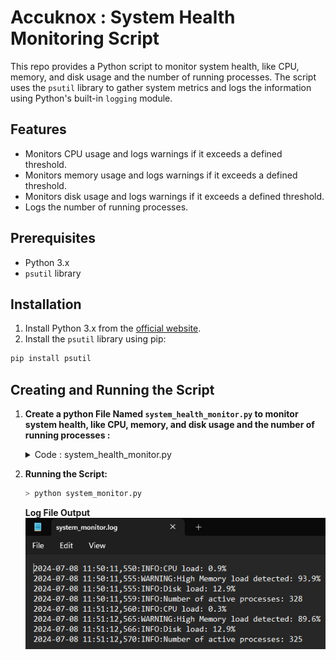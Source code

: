 # Accuknox : System Health Monitoring Script

This repo provides a Python script to monitor system health, like CPU, memory, and disk usage and the number of running processes. The script uses the `psutil` library to gather system metrics and logs the information using Python's built-in `logging` module.

## Features

- Monitors CPU usage and logs warnings if it exceeds a defined threshold.
- Monitors memory usage and logs warnings if it exceeds a defined threshold.
- Monitors disk usage and logs warnings if it exceeds a defined threshold.
- Logs the number of running processes.

## Prerequisites

- Python 3.x
- `psutil` library

## Installation

1. Install Python 3.x from the [official website](https://www.python.org/).
2. Install the `psutil` library using pip:

```bash
pip install psutil
```

## Creating and Running the Script

1. **Create a python File Named `system_health_monitor.py` to monitor system health, like CPU, memory, and disk usage and the number of running processes :**

    <details>
    <summary>Code : system_health_monitor.py</summary>
  
    ```py
    import psutil
    import time
    import logging

    # Configure logging
    logging.basicConfig(filename='system_monitor.log', level=logging.INFO,
                        format='%(asctime)s:%(levelname)s:%(message)s')

    # Define thresholds
    CPU_USAGE_THRESHOLD = 80  # in percentage
    MEMORY_USAGE_THRESHOLD = 80  # in percentage
    DISK_USAGE_THRESHOLD = 80  # in percentage

    def monitor_cpu():
        cpu_load = psutil.cpu_percent(interval=1)
        if cpu_load > CPU_USAGE_THRESHOLD:
            logging.warning(f"High CPU load detected: {cpu_load}%")
        else:
            logging.info(f"CPU load: {cpu_load}%")
        return cpu_load

    def monitor_memory():
        memory_info = psutil.virtual_memory()
        memory_load = memory_info.percent
        if memory_load > MEMORY_USAGE_THRESHOLD:
            logging.warning(f"High Memory load detected: {memory_load}%")
        else:
            logging.info(f"Memory load: {memory_load}%")
        return memory_load

    def monitor_disk():
        disk_load = psutil.disk_usage('/').percent
        if disk_load > DISK_USAGE_THRESHOLD:
            logging.warning(f"High Disk load detected: {disk_load}%")
        else:
            logging.info(f"Disk load: {disk_load}%")
        return disk_load

    def monitor_processes():
        total_processes = len(psutil.pids())
        logging.info(f"Number of active processes: {total_processes}")
        return total_processes

    def start_monitoring():
        while True:
            monitor_cpu()
            monitor_memory()
            monitor_disk()
            monitor_processes()
            time.sleep(60)  # Check every 60 seconds

    if __name__ == "__main__":
    start_monitoring()

    ```
    </details>

2. **Running the Script:**
    ```bash
    > python system_monitor.py
    ```
    **Log File Output**
    ![system_monitor_log Output](./images/system_monitor_log.jpg)